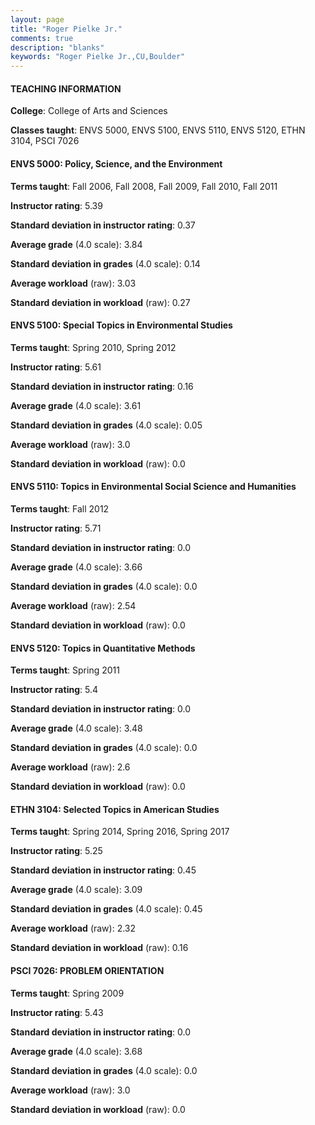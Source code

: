 ```yaml
---
layout: page
title: "Roger Pielke Jr." 
comments: true
description: "blanks"
keywords: "Roger Pielke Jr.,CU,Boulder"
---
```

<head>
<script src="https://ajax.googleapis.com/ajax/libs/jquery/2.1.3/jquery.min.js"></script>
<script src="https://dl.dropboxusercontent.com/s/pc42nxpaw1ea4o9/highcharts.js?dl=0"></script>
<!-- <script src="../assets/js/highcharts.js"></script> -->
<style type="text/css">@font-face {
	font-family: "Bebas Neue";
	src: url(https://www.filehosting.org/file/details/544349/BebasNeue Regular.otf) format("opentype");
	}
	h1.Bebas { 
		font-family: "Bebas Neue", Verdana, Tahoma;
	}
</style>
</head>
	   
#### TEACHING INFORMATION

**College**: College of Arts and Sciences

**Classes taught**: ENVS 5000, ENVS 5100, ENVS 5110, ENVS 5120, ETHN 3104, PSCI 7026

#### ENVS 5000: Policy, Science, and the Environment

**Terms taught**: Fall 2006, Fall 2008, Fall 2009, Fall 2010, Fall 2011

**Instructor rating**: 5.39

**Standard deviation in instructor rating**: 0.37

**Average grade** (4.0 scale): 3.84

**Standard deviation in grades** (4.0 scale): 0.14

**Average workload** (raw): 3.03

**Standard deviation in workload** (raw): 0.27

#### ENVS 5100: Special Topics in Environmental Studies

**Terms taught**: Spring 2010, Spring 2012

**Instructor rating**: 5.61

**Standard deviation in instructor rating**: 0.16

**Average grade** (4.0 scale): 3.61

**Standard deviation in grades** (4.0 scale): 0.05

**Average workload** (raw): 3.0

**Standard deviation in workload** (raw): 0.0

#### ENVS 5110: Topics in Environmental Social Science and Humanities

**Terms taught**: Fall 2012

**Instructor rating**: 5.71

**Standard deviation in instructor rating**: 0.0

**Average grade** (4.0 scale): 3.66

**Standard deviation in grades** (4.0 scale): 0.0

**Average workload** (raw): 2.54

**Standard deviation in workload** (raw): 0.0

#### ENVS 5120: Topics in Quantitative Methods

**Terms taught**: Spring 2011

**Instructor rating**: 5.4

**Standard deviation in instructor rating**: 0.0

**Average grade** (4.0 scale): 3.48

**Standard deviation in grades** (4.0 scale): 0.0

**Average workload** (raw): 2.6

**Standard deviation in workload** (raw): 0.0

#### ETHN 3104: Selected Topics in American Studies

**Terms taught**: Spring 2014, Spring 2016, Spring 2017

**Instructor rating**: 5.25

**Standard deviation in instructor rating**: 0.45

**Average grade** (4.0 scale): 3.09

**Standard deviation in grades** (4.0 scale): 0.45

**Average workload** (raw): 2.32

**Standard deviation in workload** (raw): 0.16

#### PSCI 7026: PROBLEM ORIENTATION

**Terms taught**: Spring 2009

**Instructor rating**: 5.43

**Standard deviation in instructor rating**: 0.0

**Average grade** (4.0 scale): 3.68

**Standard deviation in grades** (4.0 scale): 0.0

**Average workload** (raw): 3.0

**Standard deviation in workload** (raw): 0.0

